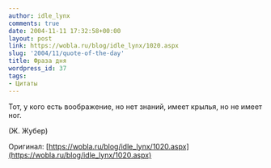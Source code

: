 ```yaml
---
author: idle_lynx
comments: true
date: 2004-11-11 17:32:58+00:00
layout: post
link: https://wobla.ru/blog/idle_lynx/1020.aspx
slug: '2004/11/quote-of-the-day'
title: Фраза дня
wordpress_id: 37
tags:
- Цитаты
---
```


Тот, у кого есть воображение, но нет знаний, имеет крылья, но не имеет ног.

(Ж. Жубер)

Оригинал: [https://wobla.ru/blog/idle_lynx/1020.aspx](https://wobla.ru/blog/idle_lynx/1020.aspx)
